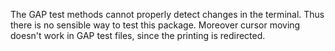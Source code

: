 The GAP test methods cannot properly detect changes in the terminal.
Thus there is no sensible way to test this package.
Moreover cursor moving doesn't work in GAP test files,
since the printing is redirected.